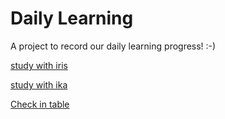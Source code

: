 # Daily Learning

A project to record our daily learning progress! :-)

[study with iris](https://github.com/soeis/daily-learning/projects/3#column-8228872)

[study with ika](https://github.com/soeis/daily-learning/projects/3#column-8229040)

[Check in table](https://github.com/soeis/daily-learning/blob/master/checkin.md)
